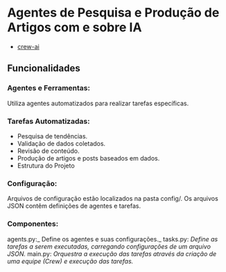 # Agentes de Pesquisa e Produção de Artigos com e sobre IA

- [crew-ai](https://www.crewai.com/)

## Funcionalidades
### Agentes e Ferramentas:
Utiliza agentes automatizados para realizar tarefas específicas.

### Tarefas Automatizadas:
- Pesquisa de tendências.
- Validação de dados coletados.
- Revisão de conteúdo.
- Produção de artigos e posts baseados em dados.
- Estrutura do Projeto

### Configuração:
Arquivos de configuração estão localizados na pasta config/.
Os arquivos JSON contêm definições de agentes e tarefas.

### Componentes:

agents.py:_ Define os agentes e suas configurações._
tasks.py: _Define as tarefas a serem executadas, carregando configurações de um arquivo JSON._
main.py: _Orquestra a execução das tarefas através da criação de uma equipe (Crew) e execução das tarefas._


